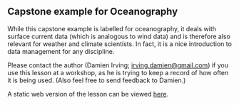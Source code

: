 ## Capstone example for Oceanography

While this capstone example is labelled for oceanography, 
it deals with surface current data 
(which is analogous to wind data)
and is therefore also relevant for weather and climate scientists.
In fact, it is a nice introduction to data management for any discipline.

Please contact the author (Damien Irving; irving.damien@gmail.com) if you use this lesson at a workshop,
as he is trying to keep a record of how often it is being used.
(Also feel free to send feedback to Damien.)

A static web version of the lesson can be viewed 
[here](http://nbviewer.ipython.org/gist/DamienIrving/89d9777bf1c827b355e0).

 
